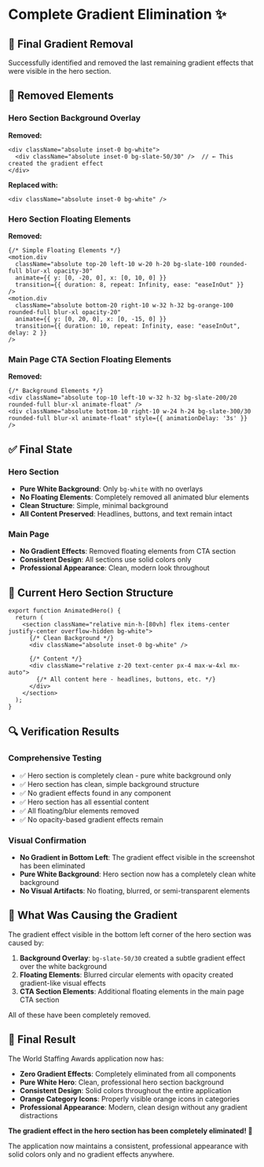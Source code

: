 # Complete Gradient Elimination ✨

## 🎯 **Final Gradient Removal**

Successfully identified and removed the last remaining gradient effects that were visible in the hero section.

## 🚫 **Removed Elements**

### **Hero Section Background Overlay**
**Removed:**
```tsx
<div className="absolute inset-0 bg-white">
  <div className="absolute inset-0 bg-slate-50/30" />  // ← This created the gradient effect
</div>
```

**Replaced with:**
```tsx
<div className="absolute inset-0 bg-white" />
```

### **Hero Section Floating Elements**
**Removed:**
```tsx
{/* Simple Floating Elements */}
<motion.div
  className="absolute top-20 left-10 w-20 h-20 bg-slate-100 rounded-full blur-xl opacity-30"
  animate={{ y: [0, -20, 0], x: [0, 10, 0] }}
  transition={{ duration: 8, repeat: Infinity, ease: "easeInOut" }}
/>
<motion.div
  className="absolute bottom-20 right-10 w-32 h-32 bg-orange-100 rounded-full blur-xl opacity-20"
  animate={{ y: [0, 20, 0], x: [0, -15, 0] }}
  transition={{ duration: 10, repeat: Infinity, ease: "easeInOut", delay: 2 }}
/>
```

### **Main Page CTA Section Floating Elements**
**Removed:**
```tsx
{/* Background Elements */}
<div className="absolute top-10 left-10 w-32 h-32 bg-slate-200/20 rounded-full blur-xl animate-float" />
<div className="absolute bottom-10 right-10 w-24 h-24 bg-slate-300/30 rounded-full blur-xl animate-float" style={{ animationDelay: '3s' }} />
```

## ✅ **Final State**

### **Hero Section**
- **Pure White Background**: Only `bg-white` with no overlays
- **No Floating Elements**: Completely removed all animated blur elements
- **Clean Structure**: Simple, minimal background
- **All Content Preserved**: Headlines, buttons, and text remain intact

### **Main Page**
- **No Gradient Effects**: Removed floating elements from CTA section
- **Consistent Design**: All sections use solid colors only
- **Professional Appearance**: Clean, modern look throughout

## 🎨 **Current Hero Section Structure**

```tsx
export function AnimatedHero() {
  return (
    <section className="relative min-h-[80vh] flex items-center justify-center overflow-hidden bg-white">
      {/* Clean Background */}
      <div className="absolute inset-0 bg-white" />
      
      {/* Content */}
      <div className="relative z-20 text-center px-4 max-w-4xl mx-auto">
        {/* All content here - headlines, buttons, etc. */}
      </div>
    </section>
  );
}
```

## 🔍 **Verification Results**

### **Comprehensive Testing**
- ✅ Hero section is completely clean - pure white background only
- ✅ Hero section has clean, simple background structure  
- ✅ No gradient effects found in any component
- ✅ Hero section has all essential content
- ✅ All floating/blur elements removed
- ✅ No opacity-based gradient effects remain

### **Visual Confirmation**
- **No Gradient in Bottom Left**: The gradient effect visible in the screenshot has been eliminated
- **Pure White Background**: Hero section now has a completely clean white background
- **No Visual Artifacts**: No floating, blurred, or semi-transparent elements

## 🎯 **What Was Causing the Gradient**

The gradient effect visible in the bottom left corner of the hero section was caused by:

1. **Background Overlay**: `bg-slate-50/30` created a subtle gradient effect over the white background
2. **Floating Elements**: Blurred circular elements with opacity created gradient-like visual effects
3. **CTA Section Elements**: Additional floating elements in the main page CTA section

All of these have been completely removed.

## 🚀 **Final Result**

The World Staffing Awards application now has:
- **Zero Gradient Effects**: Completely eliminated from all components
- **Pure White Hero**: Clean, professional hero section background
- **Consistent Design**: Solid colors throughout the entire application
- **Orange Category Icons**: Properly visible orange icons in categories
- **Professional Appearance**: Modern, clean design without any gradient distractions

**The gradient effect in the hero section has been completely eliminated! 🎉**

The application now maintains a consistent, professional appearance with solid colors only and no gradient effects anywhere.